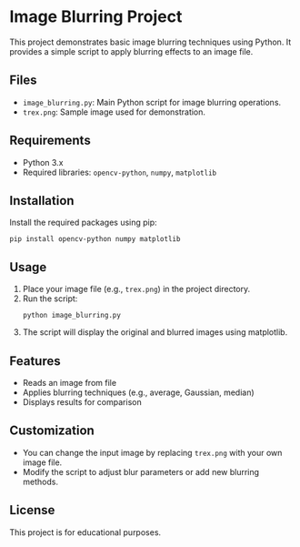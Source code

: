 # Image Blurring Project

This project demonstrates basic image blurring techniques using Python. It provides a simple script to apply blurring effects to an image file.

## Files

- `image_blurring.py`: Main Python script for image blurring operations.
- `trex.png`: Sample image used for demonstration.

## Requirements

- Python 3.x
- Required libraries: `opencv-python`, `numpy`, `matplotlib`

## Installation

Install the required packages using pip:

```
pip install opencv-python numpy matplotlib
```

## Usage

1. Place your image file (e.g., `trex.png`) in the project directory.
2. Run the script:
   ```
   python image_blurring.py
   ```
3. The script will display the original and blurred images using matplotlib.

## Features

- Reads an image from file
- Applies blurring techniques (e.g., average, Gaussian, median)
- Displays results for comparison

## Customization

- You can change the input image by replacing `trex.png` with your own image file.
- Modify the script to adjust blur parameters or add new blurring methods.

## License

This project is for educational purposes.
